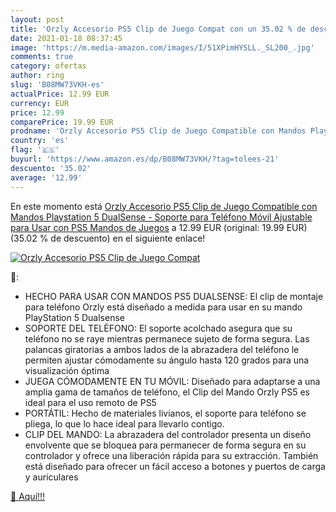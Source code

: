 ```yaml
---
layout: post
title: 'Orzly Accesorio PS5 Clip de Juego Compat con un 35.02 % de descuento'
date: 2021-01-18 08:37:45
image: 'https://m.media-amazon.com/images/I/51XPimHYSLL._SL200_.jpg'
comments: true
category: ofertas
author: ring
slug: 'B08MW73VKH-es'
actualPrice: 12.99 EUR
currency: EUR
price: 12.99
comparePrice: 19.99 EUR
prodname: 'Orzly Accesorio PS5 Clip de Juego Compatible con Mandos Playstation 5 DualSense - Soporte para Teléfono Móvil Ajustable para Usar con PS5 Mandos de Juegos'
country: 'es'
flag: '🇪🇸'
buyurl: 'https://www.amazon.es/dp/B08MW73VKH/?tag=tolees-21'
descuento: '35.02'
average: '12.99'
---
```


En este momento está [Orzly Accesorio PS5 Clip de Juego Compatible con Mandos Playstation 5 DualSense - Soporte para Teléfono Móvil Ajustable para Usar con PS5 Mandos de Juegos](https://www.amazon.es/dp/B08MW73VKH/?tag=tolees-21) a 12.99 EUR (original: 19.99 EUR) (35.02 %  de descuento) en el siguiente enlace!

[![Orzly Accesorio PS5 Clip de Juego Compat](https://m.media-amazon.com/images/I/51XPimHYSLL._SL200_.jpg)](https://www.amazon.es/dp/B08MW73VKH/?tag=tolees-21)

🔎:

- HECHO PARA USAR CON MANDOS PS5 DUALSENSE: El clip de montaje para teléfono Orzly está diseñado a medida para usar en su mando PlayStation 5 Dualsense
- SOPORTE DEL TELÉFONO: El soporte acolchado asegura que su teléfono no se raye mientras permanece sujeto de forma segura. Las palancas giratorias a ambos lados de la abrazadera del teléfono le permiten ajustar cómodamente su ángulo hasta 120 grados para una visualización óptima
- JUEGA CÓMODAMENTE EN TU MÓVIL: Diseñado para adaptarse a una amplia gama de tamaños de teléfono, el Clip del Mando Orzly PS5 es ideal para el uso remoto de PS5
- PORTÁTIL: Hecho de materiales livianos, el soporte para teléfono se pliega, lo que lo hace ideal para llevarlo contigo.
- CLIP DEL MANDO: La abrazadera del controlador presenta un diseño envolvente que se bloquea para permanecer de forma segura en su controlador y ofrece una liberación rápida para su extracción. También está diseñado para ofrecer un fácil acceso a botones y puertos de carga y auriculares

[🛒 Aquí!!!](https://www.amazon.es/dp/B08MW73VKH/?tag=tolees-21)
